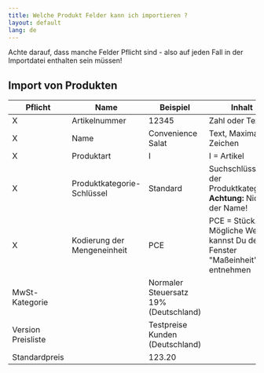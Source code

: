 ```yaml
---
title: Welche Produkt Felder kann ich importieren ?
layout: default
lang: de
---
```



Achte darauf, dass manche Felder Pflicht sind - also auf jeden Fall in der Importdatei enthalten sein müssen!


## Import von Produkten

Pflicht|Name|Beispiel|Inhalt
---|---|---|----
X|Artikelnummer | 12345 | Zahl oder Text
X|Name |Convenience Salat| Text, Maximal 40 Zeichen
X|Produktart | I | I = Artikel
X|Produktkategorie-Schlüssel |Standard | Suchschlüssel der Produktkategorie. **Achtung:** Nicht der Name!
X|Kodierung der Mengeneinheit |PCE | PCE = Stück. Mögliche Werte kannst Du dem Fenster "Maßeinheit" entnehmen
|MwSt-Kategorie||Normaler Steuersatz 19% (Deutschland)
|Version Preisliste||Testpreise Kunden (Deutschland)
|Standardpreis||123.20